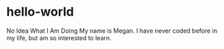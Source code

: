 # hello-world
No Idea What I Am Doing
My name is Megan. I have never coded before in my life, but am so interested to learn. 

